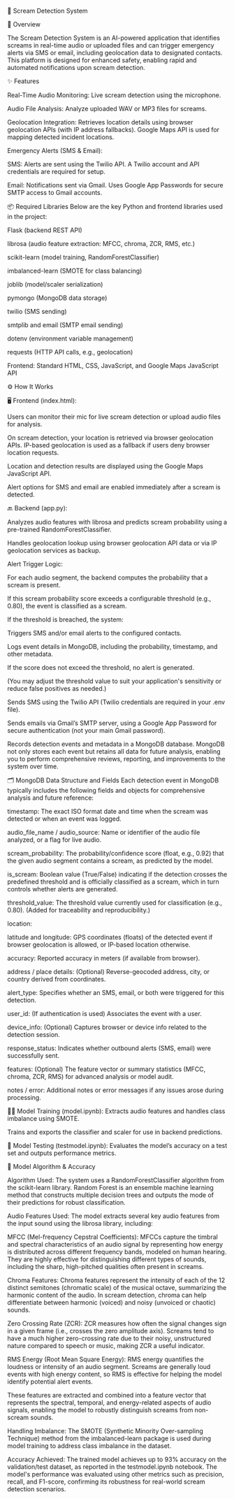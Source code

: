 🎯 Scream Detection System


📖 Overview


The Scream Detection System is an AI-powered application that identifies screams in real-time audio or uploaded files and can trigger emergency alerts via SMS or email, including geolocation data to designated contacts. This platform is designed for enhanced safety, enabling rapid and automated notifications upon scream detection.

✨ Features

Real-Time Audio Monitoring: Live scream detection using the microphone.

Audio File Analysis: Analyze uploaded WAV or MP3 files for screams.

Geolocation Integration: Retrieves location details using browser geolocation APIs (with IP address fallbacks). Google Maps API is used for mapping detected incident locations.

Emergency Alerts (SMS & Email):

SMS: Alerts are sent using the Twilio API. A Twilio account and API credentials are required for setup.

Email: Notifications sent via Gmail. Uses Google App Passwords for secure SMTP access to Gmail accounts.


📦 Required Libraries
Below are the key Python and frontend libraries used in the project:

Flask (backend REST API)

librosa (audio feature extraction: MFCC, chroma, ZCR, RMS, etc.)

scikit-learn (model training, RandomForestClassifier)

imbalanced-learn (SMOTE for class balancing)

joblib (model/scaler serialization)

pymongo (MongoDB data storage)

twilio (SMS sending)

smtplib and email (SMTP email sending)

dotenv (environment variable management)

requests (HTTP API calls, e.g., geolocation)

Frontend: Standard HTML, CSS, JavaScript, and Google Maps JavaScript API


⚙️ How It Works


🖥️ Frontend (index.html):

Users can monitor their mic for live scream detection or upload audio files for analysis.

On scream detection, your location is retrieved via browser geolocation APIs. IP-based geolocation is used as a fallback if users deny browser location requests.

Location and detection results are displayed using the Google Maps JavaScript API.

Alert options for SMS and email are enabled immediately after a scream is detected.


🔙 Backend (app.py):

Analyzes audio features with librosa and predicts scream probability using a pre-trained RandomForestClassifier.

Handles geolocation lookup using browser geolocation API data or via IP geolocation services as backup.

Alert Trigger Logic:

For each audio segment, the backend computes the probability that a scream is present.

If this scream probability score exceeds a configurable threshold (e.g., 0.80), the event is classified as a scream.

If the threshold is breached, the system:

Triggers SMS and/or email alerts to the configured contacts.

Logs event details in MongoDB, including the probability, timestamp, and other metadata.

If the score does not exceed the threshold, no alert is generated.

(You may adjust the threshold value to suit your application's sensitivity or reduce false positives as needed.)

Sends SMS using the Twilio API (Twilio credentials are required in your .env file).

Sends emails via Gmail’s SMTP server, using a Google App Password for secure authentication (not your main Gmail password).

Records detection events and metadata in a MongoDB database. MongoDB not only stores each event but retains all data for future analysis, enabling you to perform comprehensive reviews, reporting, and improvements to the system over time.

🗂️ MongoDB Data Structure and Fields
Each detection event in MongoDB typically includes the following fields and objects for comprehensive analysis and future reference:

timestamp: The exact ISO format date and time when the scream was detected or when an event was logged.

audio_file_name / audio_source: Name or identifier of the audio file analyzed, or a flag for live audio.

scream_probability: The probability/confidence score (float, e.g., 0.92) that the given audio segment contains a scream, as predicted by the model.

is_scream: Boolean value (True/False) indicating if the detection crosses the predefined threshold and is officially classified as a scream, which in turn controls whether alerts are generated.

threshold_value: The threshold value currently used for classification (e.g., 0.80). (Added for traceability and reproducibility.)

location:

latitude and longitude: GPS coordinates (floats) of the detected event if browser geolocation is allowed, or IP-based location otherwise.

accuracy: Reported accuracy in meters (if available from browser).

address / place details: (Optional) Reverse-geocoded address, city, or country derived from coordinates.

alert_type: Specifies whether an SMS, email, or both were triggered for this detection.

user_id: (If authentication is used) Associates the event with a user.

device_info: (Optional) Captures browser or device info related to the detection session.

response_status: Indicates whether outbound alerts (SMS, email) were successfully sent.

features: (Optional) The feature vector or summary statistics (MFCC, chroma, ZCR, RMS) for advanced analysis or model audit.

notes / error: Additional notes or error messages if any issues arose during processing.

🧑‍💻 Model Training (model.ipynb):
Extracts audio features and handles class imbalance using SMOTE.

Trains and exports the classifier and scaler for use in backend predictions.

🧪 Model Testing (testmodel.ipynb):
Evaluates the model’s accuracy on a test set and outputs performance metrics.

🧠 Model Algorithm & Accuracy


Algorithm Used: The system uses a RandomForestClassifier algorithm from the scikit-learn library. Random Forest is an ensemble machine learning method that constructs multiple decision trees and outputs the mode of their predictions for robust classification.

Audio Features Used:
The model extracts several key audio features from the input sound using the librosa library, including:

MFCC (Mel-frequency Cepstral Coefficients):
MFCCs capture the timbral and spectral characteristics of an audio signal by representing how energy is distributed across different frequency bands, modeled on human hearing. They are highly effective for distinguishing different types of sounds, including the sharp, high-pitched qualities often present in screams.

Chroma Features:
Chroma features represent the intensity of each of the 12 distinct semitones (chromatic scale) of the musical octave, summarizing the harmonic content of the audio. In scream detection, chroma can help differentiate between harmonic (voiced) and noisy (unvoiced or chaotic) sounds.

Zero Crossing Rate (ZCR):
ZCR measures how often the signal changes sign in a given frame (i.e., crosses the zero amplitude axis). Screams tend to have a much higher zero-crossing rate due to their noisy, unstructured nature compared to speech or music, making ZCR a useful indicator.

RMS Energy (Root Mean Square Energy):
RMS energy quantifies the loudness or intensity of an audio segment. Screams are generally loud events with high energy content, so RMS is effective for helping the model identify potential alert events.

These features are extracted and combined into a feature vector that represents the spectral, temporal, and energy-related aspects of audio signals, enabling the model to robustly distinguish screams from non-scream sounds.

Handling Imbalance: The SMOTE (Synthetic Minority Over-sampling Technique) method from the imbalanced-learn package is used during model training to address class imbalance in the dataset.

Accuracy Achieved:
The trained model achieves up to 93% accuracy on the validation/test dataset, as reported in the testmodel.ipynb notebook. The model's performance was evaluated using other metrics such as precision, recall, and F1-score, confirming its robustness for real-world scream detection scenarios.








